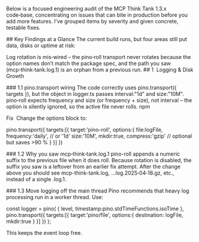 Below is a focused engineering audit of the MCP Think Tank 1.3.x code‑base, concentrating on issues that can bite in production before you add more features. I’ve grouped items by severity and given concrete, testable fixes.

## Key Findings at a Glance
The current build runs, but four areas still put data, disks or uptime at risk:

Log rotation is mis‑wired – the pino‑roll transport never rotates because the option names don’t match the package spec, and the path you saw (mcp‑think‑tank.log.1) is an orphan from a previous run. 
## 1  Logging & Disk Growth

### 1.1 pino.transport wiring
The code correctly uses pino.transport({ targets }), but the object in logger.ts passes interval:"1d" and size:"10M". pino‑roll expects frequency and size (or frequency + size), not interval – the option is silently ignored, so the active file never rolls. 
npm

Fix  Change the options block to:

pino.transport({
  targets:[{
    target:'pino-roll',
    options:{
      file:logFile,
      frequency:'daily',   // or '1d'
      size:'10M',
      mkdir:true,
      compress:'gzip'      // optional but saves >90 %
    }
  }]
})

### 1.2 Why you saw mcp‑think‑tank.log.1
pino-roll appends a numeric suffix to the previous file when it does roll. Because rotation is disabled, the suffix you saw is a leftover from an earlier fix attempt. After the change above you should see mcp-think-tank.log, ...log.2025‑04‑18.gz, etc., instead of a single .log.1.

### 1.3 Move logging off the main thread
Pino recommends that heavy log processing run in a worker thread. Use:

const logger = pino(
  { level, timestamp:pino.stdTimeFunctions.isoTime },
  pino.transport({
    targets:[{ target:'pino/file', options:{ destination: logFile, mkdir:true } }]
  })
);

This keeps the event loop free. 



